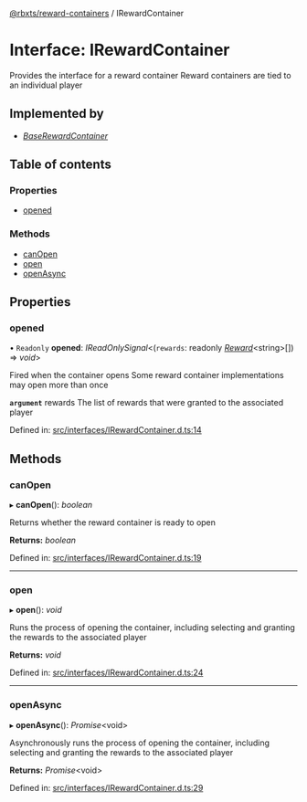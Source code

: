 [@rbxts/reward-containers](../README.md) / IRewardContainer

# Interface: IRewardContainer

Provides the interface for a reward container
Reward containers are tied to an individual player

## Implemented by

* [*BaseRewardContainer*](../classes/baserewardcontainer.md)

## Table of contents

### Properties

- [opened](irewardcontainer.md#opened)

### Methods

- [canOpen](irewardcontainer.md#canopen)
- [open](irewardcontainer.md#open)
- [openAsync](irewardcontainer.md#openasync)

## Properties

### opened

• `Readonly` **opened**: *IReadOnlySignal*<(`rewards`: readonly [*Reward*](../README.md#reward)<string\>[]) => *void*\>

Fired when the container opens
Some reward container implementations may open more than once

**`argument`** rewards The list of rewards that were granted to the associated player

Defined in: [src/interfaces/IRewardContainer.d.ts:14](https://github.com/Bytebit-Org/roblox-RewardContainers/blob/19b2d3b/src/interfaces/IRewardContainer.d.ts#L14)

## Methods

### canOpen

▸ **canOpen**(): *boolean*

Returns whether the reward container is ready to open

**Returns:** *boolean*

Defined in: [src/interfaces/IRewardContainer.d.ts:19](https://github.com/Bytebit-Org/roblox-RewardContainers/blob/19b2d3b/src/interfaces/IRewardContainer.d.ts#L19)

___

### open

▸ **open**(): *void*

Runs the process of opening the container, including selecting and granting the rewards to the associated player

**Returns:** *void*

Defined in: [src/interfaces/IRewardContainer.d.ts:24](https://github.com/Bytebit-Org/roblox-RewardContainers/blob/19b2d3b/src/interfaces/IRewardContainer.d.ts#L24)

___

### openAsync

▸ **openAsync**(): *Promise*<void\>

Asynchronously runs the process of opening the container, including selecting and granting the rewards to the associated player

**Returns:** *Promise*<void\>

Defined in: [src/interfaces/IRewardContainer.d.ts:29](https://github.com/Bytebit-Org/roblox-RewardContainers/blob/19b2d3b/src/interfaces/IRewardContainer.d.ts#L29)
